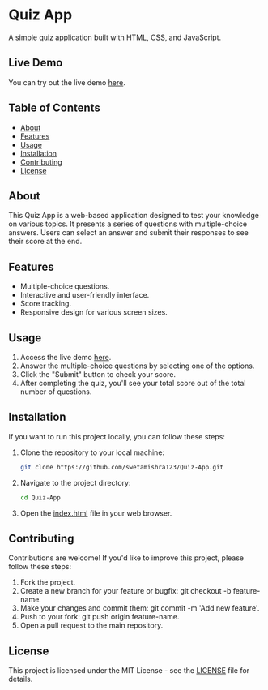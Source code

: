 # Quiz App

A simple quiz application built with HTML, CSS, and JavaScript.


## Live Demo

You can try out the live demo [here](https://quiz-app-two-pi.vercel.app/).

## Table of Contents

- [About](#about)
- [Features](#features)
- [Usage](#usage)
- [Installation](#installation)
- [Contributing](#contributing)
- [License](#license)

## About

This Quiz App is a web-based application designed to test your knowledge on various topics. It presents a series of questions with multiple-choice answers. Users can select an answer and submit their responses to see their score at the end.
## Features

- Multiple-choice questions.
- Interactive and user-friendly interface.
- Score tracking.
- Responsive design for various screen sizes.

## Usage

1. Access the live demo [here](https://quiz-app-two-pi.vercel.app/).
2. Answer the multiple-choice questions by selecting one of the options.
3. Click the "Submit" button to check your score.
4. After completing the quiz, you'll see your total score out of the total number of questions.

## Installation

If you want to run this project locally, you can follow these steps:

1. Clone the repository to your local machine:

   ```bash
   git clone https://github.com/swetamishra123/Quiz-App.git

2. Navigate to the project directory:

     ```bash
     cd Quiz-App

3. Open the [index.html](index.html) file in your web browser.

## Contributing
Contributions are welcome! If you'd like to improve this project, please follow these steps:

1. Fork the project.
2. Create a new branch for your feature or bugfix: git checkout -b feature-name.
3. Make your changes and commit them: git commit -m 'Add new feature'.
4. Push to your fork: git push origin feature-name.
5. Open a pull request to the main repository.

## License
This project is licensed under the MIT License - see the [LICENSE](LICENSE) file for details.
